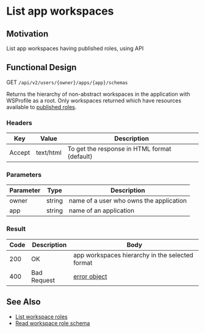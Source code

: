 # List app workspaces
## Motivation
List app workspaces having published roles, using API

## Functional Design
GET `/api/v2/users/{owner}/apps/{app}/schemas`

Returns the hierarchy of non-abstract workspaces in the application with WSProfile as a root.
Only workspaces returned which have resources available to [published roles](../authnz/published-roles.md). 

### Headers
| Key | Value | Description |
| --- | --- | --- |
| Accept | text/html | To get the response in HTML format (default) |

### Parameters
| Parameter | Type | Description |
| --- | --- | --- |
| owner | string | name of a user who owns the application |
| app | string | name of an application |

### Result
| Code | Description | Body |
| --- | --- | --- |
| 200 | OK | app workspaces hierarchy in the selected format |
| 400 | Bad Request | [error object](conventions.md#errors) |

## See Also
- [List workspace roles](list-ws-roles.md)
- [Read workspace role schema](read-ws-role-schema.md)

